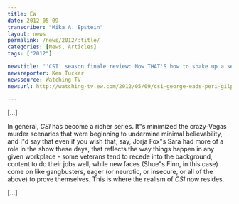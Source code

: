 ```yaml
---
title: EW
date: 2012-05-09
transcriber: "Mika A. Epstein"
layout: news
permalink: /news/2012/:title/
categories: [News, Articles]
tags: ["2012"]

newstitle: "'CSI' season finale review: Now THAT'S how to shake up a series!  "
newsreporter: Ken Tucker
newssource: Watching TV
newsurl: http://watching-tv.ew.com/2012/05/09/csi-george-eads-peri-gilpin/

---
```


[...]

In general, *CSI* has become a richer series. It"s minimized the crazy-Vegas murder scenarios that were beginning to undermine minimal believability, and I"d say that even if you wish that, say, Jorja Fox"s Sara had more of a role in the show these days, that reflects the way things happen in any given workplace - some veterans tend to recede into the background, content to do their jobs well, while new faces (Shue"s Finn, in this case) come on like gangbusters, eager (or neurotic, or insecure, or all of the above) to prove themselves. This is where the realism of *CSI* now resides.

[...]
